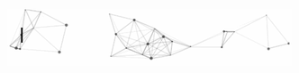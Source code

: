 ## 
<!--
**Argchacal/ArgChacal** is a ✨ _special_ ✨ repository because its `README.md` (this file) appears on your GitHub profile.

Here are some ideas to get you started:

- 🔭 I’m currently working on ...
- 🌱 I’m currently learning ...
- 👯 I’m looking to collaborate on ...
- 🤔 I’m looking for help with ...
- 💬 Ask me about ...
- 📫 How to reach me: ...
- 😄 Pronouns: ...
- ⚡ Fun fact: ...
-->
<div align="center">
  <a href="https://pw.is/" target="_blank"><img src="https://github.com/p-w/p-w/raw/main/intro.gif" alt="👋 Hi there! I'm (p(eter|-w)|https://pw.is)" title="👋 Hola, soy Marcelo Eduardo Ayala 👋
! I'm (p(eter|-w)|https://pw.is)"/></a>
</div>
